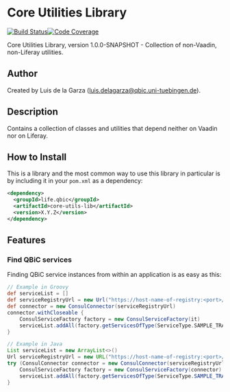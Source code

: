 # Core Utilities Library
[![Build Status](https://travis-ci.com/qbicsoftware/core-utils-lib.svg?branch=development)](https://travis-ci.com/qbicsoftware/core-utils-lib)[![Code Coverage]( https://codecov.io/gh/qbicsoftware/core-utils-lib/branch/development/graph/badge.svg)](https://codecov.io/gh/qbicsoftware/core-utils-lib)

Core Utilities Library, version 1.0.0-SNAPSHOT - Collection of non-Vaadin, non-Liferay utilities.

## Author
Created by Luis de la Garza (luis.delagarza@qbic.uni-tuebingen.de).

## Description
Contains a collection of classes and utilities that depend neither on Vaadin nor on Liferay.

## How to Install
This is a library and the most common way to use this library in particular is by including it in your `pom.xml` as a dependency:

```xml
<dependency>
  <groupId>life.qbic</groupId>
  <artifactId>core-utils-lib</artifactId>
  <version>X.Y.Z</version>
</dependency>
```

## Features

### Find QBiC services

Finding QBiC service instances from within an application is as easy as this:

```Groovy
// Example in Groovy
def serviceList = []
def serviceRegistryUrl = new Url("https://host-name-of-registry:<port>/v1")
def connector = new ConsulConnector(serviceRegistryUrl)
connector.withCloseable {
    ConsulServiceFactory factory = new ConsulServiceFactory(it)
    serviceList.addAll(factory.getServicesOfType(ServiceType.SAMPLE_TRACKING))
}
```


```Java
// Example in Java
List serviceList = new ArrayList<>()
Url serviceRegistryUrl = new URL("https://host-name-of-registry:<port>/v1")
try (ConsulConnector connector = new ConsulConnector(serviceRegistryUrl)) {
    ConsulServiceFactory factory = new ConsulServiceFactory(connector)
    serviceList.addAll(factory.getServicesOfType(ServiceType.SAMPLE_TRACKING))
}
```
